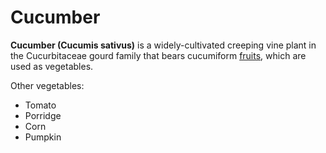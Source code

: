 # Cucumber
**Cucumber (Cucumis sativus)** is a widely-cultivated creeping vine plant in the Cucurbitaceae gourd family that bears cucumiform [fruits](/wiki/Fruit), which are used as vegetables.

Other vegetables:
* Tomato
* Porridge
* Corn
* Pumpkin